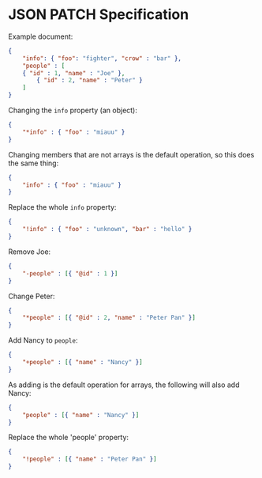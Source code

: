 JSON PATCH Specification
====================================

Example document:
```json
{
    "info": { "foo": "fighter", "crow" : "bar" },
    "people" : [
	{ "id" : 1, "name" : "Joe" },
        { "id" : 2, "name" : "Peter" }
    ]
}
```

Changing the `info` property (an object):
```json
{
    "*info" : { "foo" : "miauu" }
}
```

Changing members that are not arrays is the default operation, so this does the same thing:
```json
{
    "info" : { "foo" : "miauu" }
}
```

Replace the whole `info` property:
```json
{
    "!info" : { "foo" : "unknown", "bar" : "hello" }
}
```

Remove Joe:
```json
{
    "-people" : [{ "@id" : 1 }]
}
```

Change Peter:
```json
{
    "*people" : [{ "@id" : 2, "name" : "Peter Pan" }]
}
```

Add Nancy to `people`:
```json
{
    "+people" : [{ "name" : "Nancy" }]
}
```

As adding is the default operation for arrays, the following will also add Nancy:
```json
{
    "people" : [{ "name" : "Nancy" }]
}
```

Replace the whole 'people' property:
```json
{
    "!people" : [{ "name" : "Peter Pan" }]
}
```

